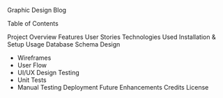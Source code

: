 Graphic Design Blog

Table of Contents

Project Overview
Features
User Stories
Technologies Used
Installation & Setup
Usage
Database Schema
Design
 - Wireframes
 - User Flow
 - UI/UX Design
Testing
 - Unit Tests
 - Manual Testing
Deployment
Future Enhancements
Credits
License
